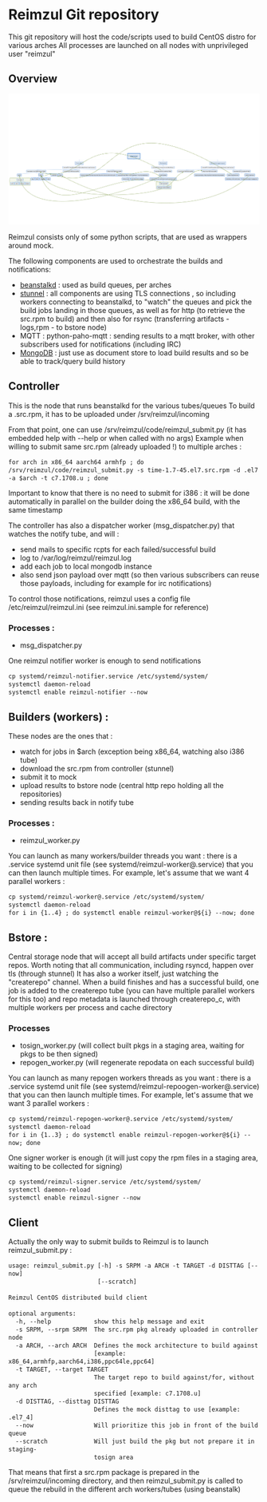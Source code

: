 # Reimzul Git repository #
This git repository will host the code/scripts used to build CentOS distro for various arches
All processes are launched on all nodes with unprivileged user "reimzul"

## Overview
![Reimzul schema](/docs/Reimzul.png)

Reimzul consists only of some python scripts, that are used as wrappers around mock.

The following components are used to orchestrate the builds and notifications:
 * [beanstalkd](http://kr.github.io/beanstalkd/) : used as build queues, per arches
 * [stunnel](http://www.stunnel.org/) : all components are using TLS connections , so including workers connecting to beanstalkd, to "watch" the queues and pick the build jobs landing in those queues, as well as for http (to retrieve the src.rpm to build) and then also for rsync (transferring artifacts - logs,rpm - to bstore node)
 * MQTT : python-paho-mqtt : sending results to a mqtt broker, with other subscribers used for notifications (including IRC)
 * [MongoDB](http://www.mongodb.org) : just use as document store to load build results and so be able to track/query build history

## Controller
This is the node that runs beanstalkd for the various tubes/queues
To build a .src.rpm, it has to be uploaded under /srv/reimzul/incoming

From that point, one can use /srv/reimzul/code/reimzul_submit.py (it has embedded help with --help or when called with no args)
Example when willing to submit same src.rpm (already uploaded !) to multiple arches :
```
for arch in x86_64 aarch64 armhfp ; do /srv/reimzul/code/reimzul_submit.py -s time-1.7-45.el7.src.rpm -d .el7 -a $arch -t c7.1708.u ; done
```
Important to know that there is no need to submit for i386 : it will be done automatically in parallel on the builder doing the x86_64 build, with the same timestamp

The controller has also a dispatcher worker (msg_dispatcher.py) that watches the notify tube, and will :
 * send mails to specific rcpts for each failed/successful build
 * log to /var/log/reimzul/reimzul.log
 * add each job to local mongodb instance
 * also send json payload over mqtt (so then various subscribers can reuse those payloads, including for example for irc notifications)

To control those notifications, reimzul uses a config file /etc/reimzul/reimzul.ini (see reimzul.ini.sample for reference)

### Processes :
  * msg_dispatcher.py

One reimzul notifier worker is enough to send notifications
```
cp systemd/reimzul-notifier.service /etc/systemd/system/
systemctl daemon-reload
systemctl enable reimzul-notifier --now

```


## Builders (workers) : 

These nodes are the ones that :
 * watch for jobs in $arch (exception being x86_64, watching also i386 tube)
 * download the src.rpm from controller (stunnel)
 * submit it to mock
 * upload results to bstore node (central http repo holding all the repositories)
 * sending results back in notify tube

### Processes :
 * reimzul_worker.py 

You can launch as many workers/builder threads you want : there is a .service systemd unit file (see systemd/reimzul-worker@.service) that you can then launch multiple times. For example, let's assume that we want 4 parallel workers : 
```
cp systemd/reimzul-worker@.service /etc/systemd/system/
systemctl daemon-reload
for i in {1..4} ; do systemctl enable reimzul-worker@${i} --now; done

```

## Bstore :

Central storage node that will accept all build artifacts under specific target repos.
Worth noting that all communication, including rsyncd, happen over tls (through stunnel)
It has also a worker itself, just watching the "createrepo" channel.
When a build finishes and has a successful build, one job is added to the createrepo tube (you can have multiple parallel workers for this too) and repo metadata is launched through createrepo_c, with multiple workers per process and cache directory

### Processes
 * tosign_worker.py (will collect built pkgs in a staging area, waiting for pkgs to be then signed)
 * repogen_worker.py (will regenerate repodata on each successful build)

You can launch as many repogen workers threads as you want : there is a .service systemd unit file (see systemd/reimzul-repoogen-worker@.service) that you can then launch multiple times. For example, let's assume that we want 3 parallel workers : 
```
cp systemd/reimzul-repogen-worker@.service /etc/systemd/system/
systemctl daemon-reload
for i in {1..3} ; do systemctl enable reimzul-repogen-worker@${i} --now; done

```

One signer worker is enough (it will just copy the rpm files in a staging area, waiting to be collected for signing)
```
cp systemd/reimzul-signer.service /etc/systemd/system/
systemctl daemon-reload
systemctl enable reimzul-signer --now

```

## Client

Actually the only way to submit builds to Reimzul is to launch reimzul_submit.py : 
```
usage: reimzul_submit.py [-h] -s SRPM -a ARCH -t TARGET -d DISTTAG [--now]
                         [--scratch]

Reimzul CentOS distributed build client

optional arguments:
  -h, --help            show this help message and exit
  -s SRPM, --srpm SRPM  The src.rpm pkg already uploaded in controller node
  -a ARCH, --arch ARCH  Defines the mock architecture to build against
                        [example: x86_64,armhfp,aarch64,i386,ppc64le,ppc64]
  -t TARGET, --target TARGET
                        The target repo to build against/for, without any arch
                        specified [example: c7.1708.u]
  -d DISTTAG, --disttag DISTTAG
                        Defines the mock disttag to use [example: .el7_4]
  --now                 Will prioritize this job in front of the build queue
  --scratch             Will just build the pkg but not prepare it in staging-
                        tosign area
```

That means that first a src.rpm package is prepared in the /srv/reimzul/incoming directory, and then reimzul_submit.py is called to queue the rebuild in the different arch workers/tubes (using beanstalk)

